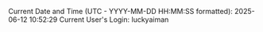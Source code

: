 Current Date and Time (UTC - YYYY-MM-DD HH:MM:SS formatted): 2025-06-12 10:52:29
Current User's Login: luckyaiman
